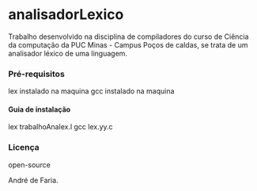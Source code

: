 # analisadorLexico
Trabalho desenvolvido na disciplina de compiladores do curso de Ciência da computação da PUC Minas - Campus Poços de caldas, se trata de um analisador léxico de uma linguagem.

### Pré-requisitos ###
lex instalado na maquina 
gcc instalado na maquina

#### Guia de instalação ###
lex trabalhoAnalex.l
gcc lex.yy.c

### Licença ###
open-source


André de Faria.
